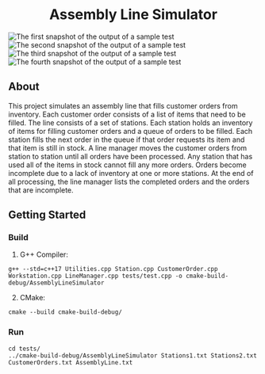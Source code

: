 <h1 align="center">Assembly Line Simulator</h1>

![The first snapshot of the output of a sample test](https://github.com/ptpham4/AssemblyLineSimulator/blob/main/sample-test-1.png?raw=true)
![The second snapshot of the output of a sample test](https://github.com/ptpham4/AssemblyLineSimulator/blob/main/sample-test-2.png?raw=true)
![The third snapshot of the output of a sample test](https://github.com/ptpham4/AssemblyLineSimulator/blob/main/sample-test-3.png?raw=true)
![The fourth snapshot of the output of a sample test](https://github.com/ptpham4/AssemblyLineSimulator/blob/main/sample-test-4.png?raw=true)

## About
This project simulates an assembly line that fills customer orders from inventory. Each customer order consists of a list of items that need to be filled. The line consists of a set of stations. Each station holds an inventory of items for filling customer orders and a queue of orders to be filled. Each station fills the next order in the queue if that order requests its item and that item is still in stock. A line manager moves the customer orders from station to station until all orders have been processed. Any station that has used all of the items in stock cannot fill any more orders. Orders become incomplete due to a lack of inventory at one or more stations. At the end of all processing, the line manager lists the completed orders and the orders that are incomplete.

## Getting Started

### Build

1. G++ Compiler:

```
g++ --std=c++17 Utilities.cpp Station.cpp CustomerOrder.cpp Workstation.cpp LineManager.cpp tests/test.cpp -o cmake-build-debug/AssemblyLineSimulator
```

2. CMake:

```
cmake --build cmake-build-debug/
```

### Run

```
cd tests/
../cmake-build-debug/AssemblyLineSimulator Stations1.txt Stations2.txt CustomerOrders.txt AssemblyLine.txt
```
